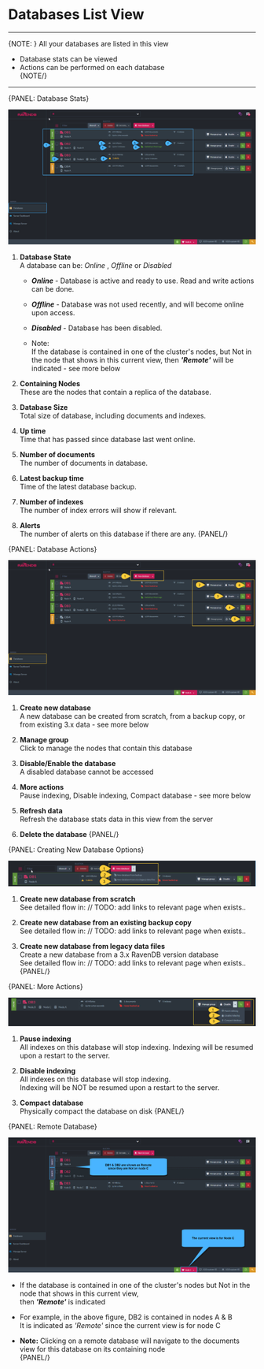 ﻿# Databases List View
---

{NOTE: }
All your databases are listed in this view  

* Database stats can be viewed  
* Actions can be performed on each database  
{NOTE/}

---
{PANEL: Database Stats}

![Figure 1. Database Stats](images/database-stats.png "Database Stats")

1. **Database State**    
   A database can be: _Online_ , _Offline_ or _Disabled_        

   * ***Online***   - Database is active and ready to use. Read and write actions can be done.  
   * ***Offline***  - Database was not used recently, and will become online upon access.  
   * ***Disabled*** - Database has been disabled.  
  
   * Note:  
     If the database is contained in one of the cluster's nodes, but Not in the node that shows in this current view,
     then ***'Remote'*** will be indicated - see more below

2. **Containing Nodes**   
   These are the nodes that contain a replica of the database. 

3. **Database Size**    
   Total size of database, including documents and indexes.

4. **Up time**        
   Time that has passed since database last went online. 

5. **Number of documents**      
   The number of documents in database.

6. **Latest backup time**      
   Time of the latest database backup.
      
7. **Number of indexes**    
   The number of index errors will show if relevant.

8. **Alerts**    
   The number of alerts on this database if there are any.
{PANEL/}

{PANEL: Database Actions}

![Figure 2. Database Actions](images/database-actions-1.png "Database Actions")

1. **Create new database**    
   A new database can be created from scratch, from a backup copy, or from existing 3.x data - see more below

2. **Manage group**    
   Click to manage the nodes that contain this database

3. **Disable/Enable the database**    
   A disabled database cannot be accessed

4. **More actions**      
   Pause indexing, Disable indexing, Compact database - see more below      

5. **Refresh data**      
   Refresh the database stats data in this view from the server  

6. **Delete the database**
{PANEL/}

{PANEL: Creating New Database Options}

![Figure 3. Creating New Database](images/database-actions-2.png "Creating New Database Options")

1. **Create new database from scratch**   
   See detailed flow in: // TODO: add links to relevant page when exists.. 

2. **Create new database from an existing backup copy**   
   See detailed flow in: // TODO: add links to relevant page when exists..

3. **Create new database from legacy data files**      
   Create a new database from a 3.x RavenDB version database    
   See detailed flow in: // TODO: add links to relevant page when exists..
{PANEL/}

{PANEL: More Actions}

![Figure 4. More Actions](images/database-actions-3.png "More Actions")

1. **Pause indexing**      
   All indexes on this database will stop indexing.
   Indexing will be resumed upon a restart to the server.  

2. **Disable indexing**     
   All indexes on this database will stop indexing.  
   Indexing will be NOT be resumed upon a restart to the server.  

3. **Compact database**   
   Physically compact the database on disk
{PANEL/}

{PANEL: Remote Database}

![Figure 5. Remote Database](images/database-actions-4.png "Remote Database")

* If the database is contained in one of the cluster's nodes but Not in the node that shows in this current view,  
  then ***'Remote'*** is indicated  

* For example, in the above figure, DB2 is contained in nodes A & B  
  It is indicated as _'Remote'_ since the current view is for node C  

* **Note:** Clicking on a remote database will navigate to the documents view for this database on its containing node  
{PANEL/}
